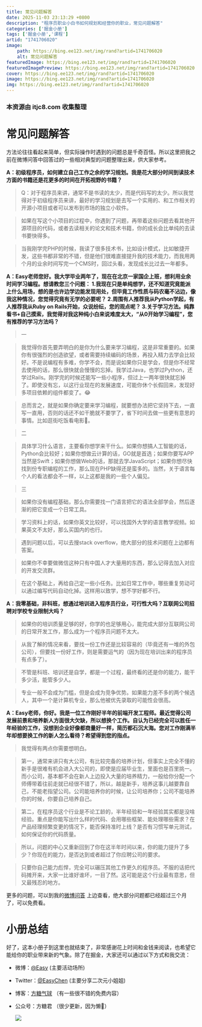 ```yaml
---
title: 常见问题解答
date: 2025-11-03 23:13:29 +0800
description: "程序员职业小白书如何规划和经营你的职业，常见问题解答"
categories: ['掘金小册']
tags: ['掘金小册','课程']
artid: "1741706020"
image:
    path: https://bing.ee123.net/img/rand?artid=1741706020
    alt: 常见问题解答
featuredImage: https://bing.ee123.net/img/rand?artid=1741706020
featuredImagePreview: https://bing.ee123.net/img/rand?artid=1741706020
cover: https://bing.ee123.net/img/rand?artid=1741706020
image: https://bing.ee123.net/img/rand?artid=1741706020
img: https://bing.ee123.net/img/rand?artid=1741706020
---
```


### 本资源由 itjc8.com 收集整理
# 常见问题解答

方法论往往看起来简单，但实际操作时遇到的问题总是千奇百怪。所以这里把我之前在微博问答中回答过的一些相对典型的问题整理出来，供大家参考。

**A：初级程序员，如何建立自己工作之余的学习规划。我是花大部分时间到读技术方面的书籍还是花更多的时间在开拓视野的书籍？**

> Q：对于程序员来讲，通常不是书读的太少，而是代码写的太少。所以我觉得对于初级程序员来讲，最好的学习规划是去写一个实用的、和工作相关的开源小项目或者可以发布到市场的独立小软件。

> 如果在写这个小项目的过程中，你遇到了问题，再带着这些问题去看其他开源项目的代码，或者去读相关的论文和技术书籍，你的成长会比单纯的去读书要快得多。

> 当我刚学完PHP的时候，我读了很多技术书，比如设计模式，比如敏捷开发，这些书都非常的不错，但是他们很难直接提升我的技术能力，而我用两个月的业余时间写完一个CMS时，回过头看，发现成长比过去一年都多。

**A：Easy老师您好。我大学毕业两年了，现在在北京一家国企上班，想利用业余时间学习编程。想请教您三个问题： 1.我现在只是单纯想学，还不知道究竟能派上什么用场，想的是也许边学边能发现用处，但毕竟工作性质与码农毫不沾边，像我这种情况，您觉得究竟有无学的必要呢？ 2.周围有人推荐我从Python学起，有人推荐我从Ruby on Rails开始，众说纷纭，您的观点呢？ 3.关于学习方法。纯靠看书+自己摸索，我觉得对我这种纯小白来说难度太大，“从0开始学习编程”，您有推荐的学习方法吗？**

> 一

> 我觉得你首先要弄明白的是你为什么要来学习编程，这是非常重要的。如果你有很强烈的创造欲望，或者需要持续编码的场景，再投入精力去学会比较好。不是说编程有多难，你学不会，而是说如果你只是学会，但是你不经常去使用的话，那么很快就会慢慢的忘掉。我学过Java，也学过Python，还学过Rails。刚学完的时候还能写一些小程序，但过上一两年很快就忘掉了。即使没有忘，以这行业现在的发展速度，可能你休个长假回来，发现好多项目依赖的组件都变了。😂

> 总而言之，就是如果你确定要来学习编程，就要想办法把它坚持下去，一直写一直用，否则的话还不如干脆就不要学了，省下时间去做一些更有意思的事情。比如逛街吃饭看电影🍲。

> 二

> 具体学习什么语言，主要看你想学来干什么。如果你想搞人工智能的话，Python会比较好；如果你想做云计算的话，GO就是首选；如果你要写APP当然是Swift；如果你想做Web的话，那就去学JavaScript；如果你想尽快找到份专职编程的工作，那么现在PHP缺得还是蛮多的。当然，关于语言每个人的看法都会不一样，以上这都是我的一些个人偏见。

> 三

> 如果你没有编程基础，那么你需要找一门语言把它的语法全部学会，然后逐渐的把它变成一个日常工具。

> 学习资料上的话，如果你英文比较好，可以找国外大学的语言教学视频。如果英文不太好，那么买国内的也行。

> 遇到问题以后，可以去搜stack overflow，绝大部分的技术问题在上边都有答案。

> 如果你不幸要做微信这种只有中国人才大量用的东西，那么记得去加入对应的开发交流群。

> 在这个基础上，再给自己定一些小任务。比如日常工作中，哪些重复劳动可以通过编写代码自动化掉。这样用以致学，想不学好都不行。

**A：我零基础，非科班，想通过培训进入程序员行业，可行性大吗？互联网公司招聘对学校专业限制大吗？**

> 如果你的培训质量足够的好，你学的也足够用心，能完成大部分互联网公司的日常开发工作，那么成为一个程序员问题不太大。

> 从我了解的情况来看，要找一份工作还是比较容易的（毕竟还有一堆的外包公司），但要找一份好工作，则是需要运气的（因为现在培训出来的程序员有点多了）。

> 不管是科班、培训还是自学，都是一个过程，最终看的还是你的能力，能干多少活，能管多少人。

> 专业一般不会成为门槛，但是会成为竞争优势。如果能力差不多的两个候选人，其中一个是计算机专业，那么他被优先录取的可能性会很高。

**A：Easy老师，你好。我是一位工作刚好半年的前端开发工程师。最近觉得公司发展前景和培养新人方面很大欠缺，所以想换个工作。自认为已经完全可以胜任一年经验的工作，没想到企业好像都商量好一样，简历都石沉大海。您对工作刚满半年却想要换工作的新人怎么看待？希望得到您的指点。**

> 我觉得有两点你需要想明白。

> 第一，通常来讲只有大公司，有比较完备的培养计划，但事实上完全不懂的新手是很难有机会进入大公司的，即使是应届毕业生，里面也是百里挑一。而小公司，基本都不会在新人上边投入大量的培养精力，一般给你分配一个师傅带着往前走就已经很不错了，所以，越是新手，培养这事儿越要靠自己，不能老指望公司。公司能培养你的时候，让公司培养你；公司不能培养你的时候，你要自己培养自己。

> 第二，在程序员这个行业是不论工龄的，半年经验和一年经验其实都是没啥经验。重点是你能写出什么样的代码、会用哪些框架、能处理哪些需求？在产品经理频繁变更的情况下，能否保持准时上线？是否有习惯写单元测试，如何保证你的代码质量。

> 所以，问题的中心又重新回到了你在这半年时间以来，你的能力提升了多少？你现在的能力，是否达到或者超过了你应聘公司的要求。

> 只要你自己能力彪悍，完全可以碾压其他工作更久的程序员。不服的话把代码摊开来，大家一比谁好谁坏，一目了然。这可能是这个行业最有意思，但又最残忍的地方。

更多的问题，可以到我的[微博问答](https://weibo.com/1088413295/wenda?filter=3) 上边查看，绝大部分问题都已经超过三个月了，可以免费看。

# 小册总结

好了，这本小册子到这里也就结束了，非常感谢花上时间和金钱来阅读，也希望它能给你的职业带来新的气象。除了在掘金，大家还可以通过以下方式和我交流：

*   微博：[@Easy](https://weibo.com/easy/) (主要活动场所)
*   Twitter：[@EasyChen](https://twitter.com/easychen) (主要分享二次元小姐姐)
*   博客：[方糖气球](http://ftqq.com/%E7%80%9A%E6%B9%96%E5%90%AC%E9%9B%A8/002.adoc) （有一些很不错的免费内容）
*   公众号：方糖君 （很少更新，因为懒🤣）
    
    ![](https://user-gold-cdn.xitu.io/2017/11/10/7a8c1c717683bf4d6c7f4b87a0f31913)